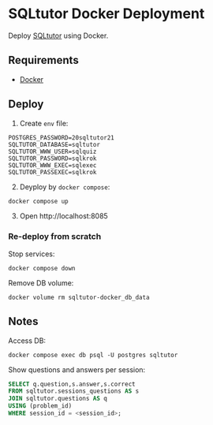 # SQLtutor Docker Deployment

Deploy [SQLtutor](https://savannah.gnu.org/projects/sqltutor/) using Docker.

## Requirements

* [Docker](https://www.docker.com/)

## Deploy

1. Create `env` file:

```
POSTGRES_PASSWORD=20sqltutor21
SQLTUTOR_DATABASE=sqltutor
SQLTUTOR_WWW_USER=sqlquiz
SQLTUTOR_PASSWORD=sqlkrok
SQLTUTOR_WWW_EXEC=sqlexec
SQLTUTOR_PASSEXEC=sqlkrok
```

2. Deyploy by `docker compose`:

```bash
docker compose up
```

3. Open http://localhost:8085

### Re-deploy from scratch

Stop services:

```
docker compose down
```

Remove DB volume:

```
docker volume rm sqltutor-docker_db_data
```

## Notes

Access DB:

```
docker compose exec db psql -U postgres sqltutor
```

Show questions and answers per session:

```sql
SELECT q.question,s.answer,s.correct
FROM sqltutor.sessions_questions AS s
JOIN sqltutor.questions AS q
USING (problem_id)
WHERE session_id = <session_id>;
```
